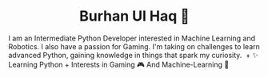<h1 align="center">Burhan Ul Haq 👋</h1>
I am an Intermediate Python Developer interested in Machine Learning and Robotics. I also have a passion for Gaming. I'm taking on challenges to learn advanced Python, gaining knowledge in things that spark my curiosity.
‎ 
+ ✨ Learning Python
+ Interests in Gaming 🎮 And Machine-Learning 🧠
